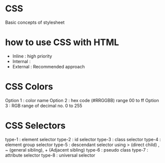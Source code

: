 # CSS
Basic concepts of stylesheet

# how to use CSS with HTML
- Inline : high priority
- Internal : 
- External : Recommended approach

# CSS Colors
Option 1 : color name
Option 2 : hex code (#RRGGBB) range 00 to ff
Option 3 : RGB range of decimal no. 0 to 255

# CSS Selectors
type-1 : element selector
type-2 : id selector
type-3 : class selector
type-4 : element group selector
type-5 : descendant selector using 
    > (direct child) , 
    ~ (general sibling),
    + (Adjacent sibling)
type-6 : pseudo class
type-7 : attribute selector
type-8 : universal selector